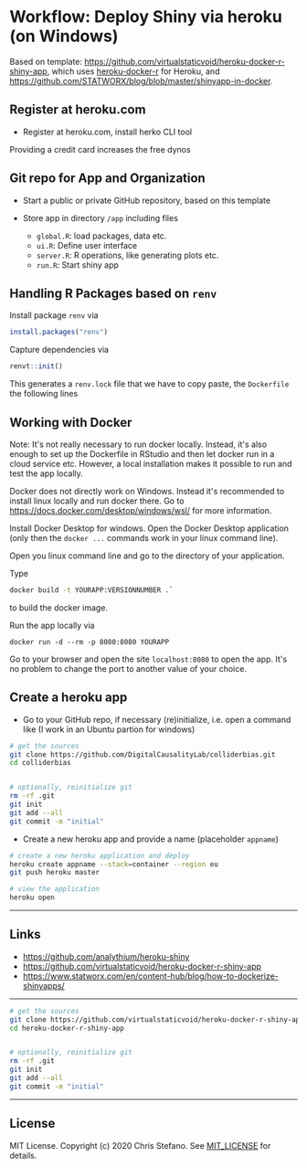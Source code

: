 # Workflow: Deploy Shiny via heroku (on Windows)

Based on template: https://github.com/virtualstaticvoid/heroku-docker-r-shiny-app, which uses [heroku-docker-r][2] for Heroku, and https://github.com/STATWORX/blog/blob/master/shinyapp-in-docker.

## Register at heroku.com

* Register at heroku.com, install herko CLI tool 

Providing a credit card increases the free dynos

## Git repo for App and Organization

* Start a public or private GitHub repository, based on this template 

* Store app in directory `/app` including files
    - `global.R`: load packages, data etc.
    - `ui.R`: Define user interface
    - `server.R`: R operations, like generating plots etc.
    - `run.R`: Start shiny app

## Handling R Packages based on `renv`

Install package `renv` via 

```r
install.packages("renv")
```

Capture dependencies via

```r
renvt::init()
```

This generates a `renv.lock` file that we have to copy paste, the `Dockerfile` the following lines

## Working with Docker

Note: It's not really necessary to run docker locally. Instead, it's also enough to set up the Dockerfile in RStudio and then let docker run in a cloud service etc. However, a local installation makes it possible to run and test the app locally.

Docker does not directly work on Windows. Instead it's recommended to install linux locally and run docker there. Go to https://docs.docker.com/desktop/windows/wsl/ for more information.

Install Docker Desktop for windows. Open the Docker Desktop application (only then the `docker ...` commands work in your linux command line).

Open you linux command line and go to the directory of your application.

Type 

```bash
docker build -t YOURAPP:VERSIONNUMBER .`
``` 

to build the docker image.

Run the app locally via 

```
docker run -d --rm -p 8080:8080 YOURAPP
```

Go to your browser and open the site `localhost:8080` to open the app. It's no problem to change the port to another value of your choice.


## Create a heroku app

* Go to your GitHub repo, if necessary (re)initialize, i.e. open a command like (I work in an Ubuntu partion for windows)

```bash
# get the sources
git clone https://github.com/DigitalCausalityLab/colliderbias.git
cd colliderbias


# optionally, reinitialize git
rm -rf .git
git init
git add --all
git commit -m "initial"
```

* Create a new heroku app and provide a name (placeholder `appname`)

```bash
# create a new heroku application and deploy
heroku create appname --stack=container --region eu
git push heroku master

# view the application
heroku open
```



_______

## Links

* https://github.com/analythium/heroku-shiny
* https://github.com/virtualstaticvoid/heroku-docker-r-shiny-app
* https://www.statworx.com/en/content-hub/blog/how-to-dockerize-shinyapps/

____

```bash
# get the sources
git clone https://github.com/virtualstaticvoid/heroku-docker-r-shiny-app.git
cd heroku-docker-r-shiny-app


# optionally, reinitialize git
rm -rf .git
git init
git add --all
git commit -m "initial"
```







------

## License

MIT License. Copyright (c) 2020 Chris Stefano. See [MIT_LICENSE](MIT_LICENSE) for details.

[1]: https://shiny.rstudio.com
[2]: https://github.com/virtualstaticvoid/heroku-docker-r

